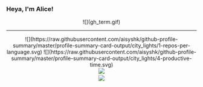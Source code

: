 ### Heya, I'm Alice!

<div align="center">
  ![](gh_term.gif)
</div>

<hr>

<div align="center">
  ![](https://raw.githubusercontent.com/aisyshk/github-profile-summary/master/profile-summary-card-output/city_lights/1-repos-per-language.svg)
  ![](https://raw.githubusercontent.com/aisyshk/github-profile-summary/master/profile-summary-card-output/city_lights/4-productive-time.svg)
</div>

<div align="center">
  <img src="https://streak-stats.demolab.com/?user=aisyshk&theme=dark">
  <br />
  <img src="https://img.shields.io/badge/Visual_Studio-5C2D91?style=for-the-badge&logo=visual%20studio&logoColor=white" />
</div>
